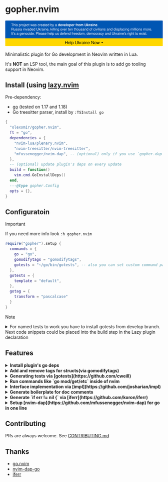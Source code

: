 # gopher.nvim

[![Stand With Ukraine](https://raw.githubusercontent.com/vshymanskyy/StandWithUkraine/main/banner-direct-single.svg)](https://stand-with-ukraine.pp.ua)

Minimalistic plugin for Go development in Neovim written in Lua.

It's **NOT** an LSP tool, the main goal of this plugin is to add go tooling support in Neovim.

## Install (using [lazy.nvim](https://github.com/folke/lazy.nvim)

Pre-dependency:

- [go](https://github.com/golang/go) (tested on 1.17 and 1.18)
- Go treesitter parser, install by `:TSInstall go`

```lua
{
  "olexsmir/gopher.nvim",
  ft = "go",
  dependencies = {
    "nvim-lua/plenary.nvim",
    "nvim-treesitter/nvim-treesitter",
    "mfussenegger/nvim-dap", -- (optional) only if you use `gopher.dap`
  },
  -- (optional) update plugin's deps on every update
  build = function()
    vim.cmd.GoInstallDeps()
  end,
  ---@type gopher.Config
  opts = {},
}
```

## Configuratoin

>[!IMPORTANT]
>
> If you need more info look `:h gopher.nvim`

```lua
require("gopher").setup {
  commands = {
    go = "go",
    gomodifytags = "gomodifytags",
    gotests = "~/go/bin/gotests", -- also you can set custom command path
  },
  gotests = {
    template = "default",
  },
  gotag = {
    transform = "pascalcase"
  }
}
```

>[!NOTE]
>
> <details>
>   <summary>
>     For named tests to work you have to install gotests from develop branch. Next code snippets could be placed into the build step in the Lazy plugin declaration
>   </summary>
>   ```lua
>   -- using mason-tool-installer
>   require("mason-tool-installer").setup {
>     ensure_installed = {
>       { "gotests", version = "develop" },
>     }
>   }
>
>   -- using `vim.fn.jobstart`
>   vim.fn.jobstart("go install github.com/cweill/gotests/...@develop")
>   ```
> </details>

## Features

<!-- markdownlint-disable -->

<details>
  <summary>
    <b>Install plugin's go deps</b>
  </summary>

```vim
:GoInstallDeps
```

This will install the following tools:

- [gomodifytags](https://github.com/fatih/gomodifytags)
- [impl](https://github.com/josharian/impl)
- [gotests](https://github.com/cweill/gotests)
- [iferr](https://github.com/koron/iferr)
- [dlv](github.com/go-delve/delve/cmd/dlv)
</details>

<details>
  <summary>
    <b>Add and remove tags for structs(via gomodifytags)</b>
  </summary>

  By default `json` tag will be added/removed, if not set:

  ```vim
  " add json tag
  :GoTagAdd json

  " remove yaml tag
  :GoTagRm yaml
  ```

  ```lua
  --- or you can use lua api
  require("gopher").tags.add "xml"
  require("gopher").tags.rm  "proto"
  ```
</details>

<details>
  <summary>
    <b>Generating tests via [gotests](https://github.com/cweill)</b>
  </summary>

  ```vim
  " Generate one test for a specific function/method(one under cursor)
  :GoTestAdd

  " Generate all tests for all functions/methods in the current file
  :GoTestsAll

  " Generate tests only for exported functions/methods in the current file:
  :GoTestsExp
  ```

  ```lua
  --- or you can use lua api
  require("gopher").test.add()
  ```
</details>

<details>
  <summary>
    <b>Run commands like `go mod/get/etc` inside of nvim</b>
  </summary>

  ```vim
  :GoGet github.com/gorilla/mux

  " Link can have an `http` or `https` prefix.
  :GoGet https://github.com/lib/pq

  " You can provide more than one package url
  :GoGet github.com/jackc/pgx/v5 github.com/google/uuid/

  " go mod commands
  :GoMod tidy
  :GoMod init new-shiny-project

  " go work commands
  :GoWork sync

  " run go generate in cwd
  :GoGenerate

  " run go generate for the current file
  :GoGenerate %
  ```
</details>

<details>
  <summary>
    <b>Interface implementation via [impl](https://github.com/josharian/impl)</b>
  </summary>

  Syntax of the command:
  ```vim
  :GoImpl [receiver] [interface]

  " also you can put a cursor on the struct and run
  :GoImpl [interface]
  ```

  Usage examples:
  ```vim
  :GoImpl r Read io.Reader
  :GoImpl Write io.Writer

  " or you can put a cursor on the struct and run
  :GoImpl io.Reader
  ```
</details>

<details>
  <summary>
    <b>Generate boilerplate for doc comments</b>
  </summary>

  First set a cursor on **public** package/function/interface/struct and execute:

  ```vim
  :GoCmt
  ```
</details>


<details>
  <summary>
    <b>Generate `if err != nil {` via [iferr](https://github.com/koron/iferr)</b>
  </summary>

  Set the cursor on the line with `err` and execute

  ```vim
  :GoIfErr
  ```
</details>

<details>
  <summary>
    <b>Setup [nvim-dap](https://github.com/mfussenegger/nvim-dap) for go in one line</b>
  </summary>

  >[!IMPORTANT]
  >
  > [nvim-dap](https://github.com/mfussenegger/nvim-dap) has to be installed

  ```lua
  require("gopher.dap").setup()
  ```
</details>

## Contributing

PRs are always welcome. See [CONTRIBUTING.md](./CONTRIBUTING.md)

## Thanks

- [go.nvim](https://github.com/ray-x/go.nvim)
- [nvim-dap-go](https://github.com/leoluz/nvim-dap-go)
- [iferr](https://github.com/koron/iferr)
